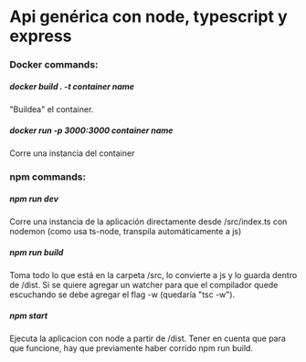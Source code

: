 # Api genérica con node, typescript y express

### Docker commands:

##### docker build . -t *container name*

"Buildea" el container.

##### docker run -p 3000:3000 *container name*

Corre una instancia del container

### npm commands:

##### npm run dev

Corre una instancia de la aplicación directamente desde /src/index.ts con nodemon (como usa ts-node, transpila automáticamente a js)

##### npm run build

Toma todo lo que está en la carpeta /src, lo convierte a js y lo guarda dentro de /dist. Si se quiere agregar un watcher para que el compilador quede escuchando se debe agregar el flag -w (quedaría "tsc -w").

##### npm start

Ejecuta la aplicacion con node a partir de /dist. Tener en cuenta que para que funcione, hay que previamente haber corrido npm run build.
